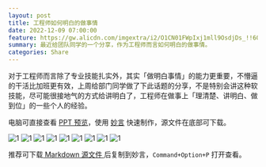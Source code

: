 ```yaml
---
layout: post
title: 工程师如何明白的做事情
date: 2022-12-09 07:00:00
feature: https://gw.alicdn.com/imgextra/i2/O1CN01FWpIxj1mll9OsdjDs_!!6000000004995-2-tps-2869-2019.png
summary: 最近给团队同学的一个分享，作为工程师而言如何明白的做事情。
categories: Share
---
```


对于工程师而言除了专业技能扎实外，其实「做明白事情」的能力更重要，不懵逼的干活比加班更有效，上周给部门同学做了下此话题的分享，不是特别会讲这种软技能，尽可能很接地气的方式给讲明白了，工程师在做事上「理清楚、讲明白、做到位」的一些个人的经验。

电脑可直接查看 <a href="/2022-12-09/talk-ppt.html" target="_blank">PPT 预览</a>，使用 <a href="https://github.com/tw93/MiaoYan" target="_blank">妙言</a> 快速制作，源文件在底部可下载。

![1](https://gw.alipayobjects.com/zos/k/talk/1.jpg)
![1](https://gw.alipayobjects.com/zos/k/talk/2.jpg)
![1](https://gw.alipayobjects.com/zos/k/talk/3.jpg)
![1](https://gw.alipayobjects.com/zos/k/talk/5.jpg)
![1](https://gw.alipayobjects.com/zos/k/talk/6.jpg)
![1](https://gw.alipayobjects.com/zos/k/talk/7.jpg)
![1](https://gw.alipayobjects.com/zos/k/talk/8.jpg)
![1](https://gw.alipayobjects.com/zos/k/talk/9.jpg)
![1](https://gw.alipayobjects.com/zos/k/talk/10.jpg)

推荐可下载<a href="../images/pdf/how-to-talk.md" target="_blank"> Markdown 源文件 </a>后复制到妙言，`Command+Option+P` 打开查看。
